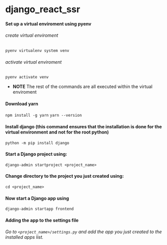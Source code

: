 # django_react_ssr


#### Set up a virtual enviroment using pyenv
###### create virtual enviroment
```pyenv virtualenv system venv```
###### activate virtual enviroment
```pyenv activate venv```

* **NOTE** The rest of the commands are all executed within the virtual enviroment

#### Download yarn
```npm install -g yarn```
```yarn --version```

#### Install django (this command ensures that the installation is done for the virtual environment and not for the root python)
```python -m pip install django```

#### Start a Django project using:
```django-admin startproject <project_name>```

#### Change directory to the project you just created using:
```cd <project_name>```

#### Now start a Django app using
```django-admin startapp frontend```

#### Adding the app to the settings file
###### Go to `<project_name>/settings.py` and add the app you just created to the installed apps list.
